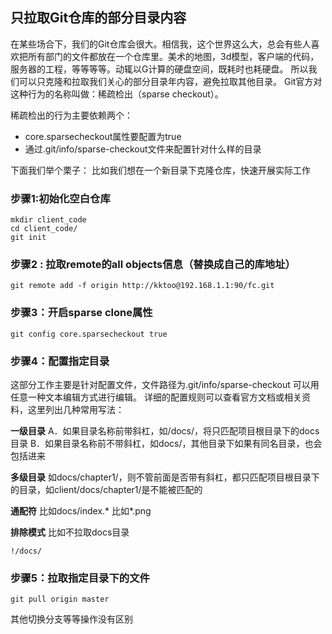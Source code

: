 ## 只拉取Git仓库的部分目录内容

在某些场合下，我们的Git仓库会很大。相信我，这个世界这么大，总会有些人喜欢把所有部门的文件都放在一个仓库里。美术的地图，3d模型，客户端的代码，服务器的工程，等等等等。动辄以G计算的硬盘空间，既耗时也耗硬盘。
所以我们可以只克隆和拉取我们关心的部分目录年内容，避免拉取其他目录。
Git官方对这种行为的名称叫做：稀疏检出（sparse checkout）。

稀疏检出的行为主要依赖两个：
- core.sparsecheckout属性要配置为true
- 通过.git/info/sparse-checkout文件来配置针对什么样的目录

下面我们举个栗子：
比如我们想在一个新目录下克隆仓库，快速开展实际工作
### 步骤1:初始化空白仓库
```shell
mkdir client_code
cd client_code/
git init
```
### 步骤2 :  拉取remote的all objects信息（替换成自己的库地址）
```shell
git remote add -f origin http://kktoo@192.168.1.1:90/fc.git 
```
### 步骤3：开启sparse clone属性
```shell
git config core.sparsecheckout true 
```
### 步骤4：配置指定目录
这部分工作主要是针对配置文件，文件路径为.git/info/sparse-checkout
可以用任意一种文本编辑方式进行编辑。
详细的配置规则可以查看官方文档或相关资料，这里列出几种常用写法：

**一级目录**
A．如果目录名称前带斜杠，如/docs/，将只匹配项目根目录下的docs目录
B．如果目录名称前不带斜杠，如docs/，其他目录下如果有同名目录，也会包括进来

**多级目录**
如docs/chapter1/，则不管前面是否带有斜杠，都只匹配项目根目录下的目录，如client/docs/chapter1/是不能被匹配的

**通配符**
比如docs/index.*
比如*.png

**排除模式**
比如不拉取docs目录
```
!/docs/
```
### 步骤5：拉取指定目录下的文件
```shell
git pull origin master
```
其他切换分支等等操作没有区别
